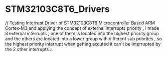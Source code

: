 # STM32103C8T6_Drivers
// Testing Interrupt Driver of STM32103C8T6 Microcontroller Based ARM Cortex-M3 and applying the concept of external interrupts priority , I made 3 external interrupts , one of them is located into the highest priority group and the others are located into a lower group with different sub priorites , so the highest priority interrupt when getting excuted it can't be interrupted by the 2 other interrupts ..
